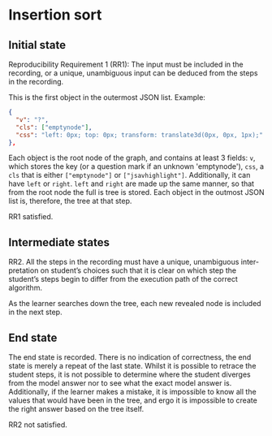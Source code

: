# Insertion sort

## Initial state

Reproducibility Requirement 1 (RR1):
The input must be included in the recording, or a unique, unambiguous
input can be deduced from the steps in the recording.

This is the first object in the outermost JSON list. Example:

```json
{
  "v": "?",
  "cls": ["emptynode"],
  "css": "left: 0px; top: 0px; transform: translate3d(0px, 0px, 1px);"
},
```

Each object is the root node of the graph, and contains at least 3 fields: `v`, which stores the key (or a question mark if an unknown 'emptynode'), `css`,  a `cls` that is either `["emptynode"]` or `["jsavhighlight"]`. Additionally, it can have `left` or `right`. `left` and `right` are made up the same manner, so that from the root node the full is tree is stored. Each object in the outmost JSON list is, therefore, the tree at that step.  

RR1 satisfied.

## Intermediate states

RR2. All the steps in the recording must have a unique, unambiguous inter-
pretation on student’s choices such that it is clear on which step the student’s
steps begin to differ from the execution path of the correct algorithm.

As the learner searches down the tree, each new revealed node is included in the next step. 


## End state

The end state is recorded. There is no indication of correctness, the end state is merely a repeat of the last state. Whilst it is possible to retrace the student steps, it is not possible to determine where the student diverges from the model answer nor to see what the exact model answer is. Additionally, if the learner makes a mistake, it is impossible to know all the values that would have been in the tree, and ergo it is impossible to create the right answer based on the tree itself. 

RR2 not satisfied.
